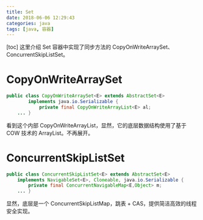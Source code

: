 ```yaml
---
title: Set
date: 2018-06-06 12:29:43
categories: java
tags: [java, 容器]
---
```

[toc]
这里介绍 Set 容器中实现了同步方法的 CopyOnWriteArraySet、ConcurrentSkipListSet。
# CopyOnWriteArraySet
```java
public class CopyOnWriteArraySet<E> extends AbstractSet<E>
        implements java.io.Serializable {
            private final CopyOnWriteArrayList<E> al;
    ... }
```
看到这个内部 CopyOnWriteArrayList，显然，它的底层数据结构使用了基于 COW 技术的 ArrayList。不再展开。

# ConcurrentSkipListSet
```java
public class ConcurrentSkipListSet<E> extends AbstractSet<E>
    implements NavigableSet<E>, Cloneable, java.io.Serializable {
        private final ConcurrentNavigableMap<E,Object> m;
    ... }
```
显然，底层是一个 ConcurrentSkipListMap，跳表 + CAS，提供简洁高效的线程安全实现。